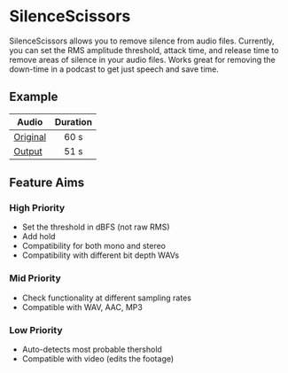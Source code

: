 # SilenceScissors
SilenceScissors allows you to remove silence from audio files. Currently, you can set the RMS amplitude threshold, attack time, and release time to remove areas of silence in your audio files. Works great for removing the down-time in a podcast to get just speech and save time.

## Example
| Audio         | Duration      |
| ------------- |:-------------:|
| [Original](https://futuristacoustics.com/wp-content/uploads/2022/12/Moby-Dick-Original.wav) | 60 s |
| [ Output](https://futuristacoustics.com/wp-content/uploads/2022/12/Moby-Dick-Output.wav) | 51 s      |


## Feature Aims
### High Priority
- Set the threshold in dBFS (not raw RMS)
- Add hold
- Compatibility for both mono and stereo
- Compatibility with different bit depth WAVs
### Mid Priority
- Check functionality at different sampling rates
- Compatible with WAV, AAC, MP3
### Low Priority
- Auto-detects most probable thershold
- Compatible with video (edits the footage)
